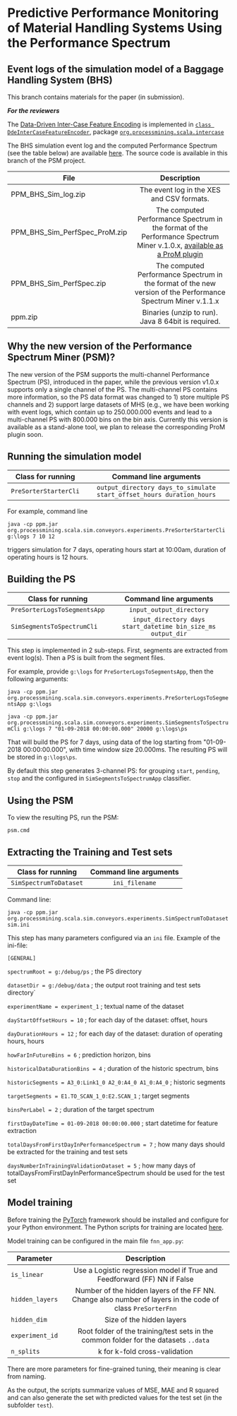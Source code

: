 # Predictive Performance Monitoring of Material Handling Systems Using the Performance Spectrum

## Event logs of the simulation model of a Baggage Handling System (BHS)

This branch contains materials for the paper (in submission). 

**_For the reviewers_**

The [Data-Driven Inter-Case Feature Encoding](https://www.sciencedirect.com/science/article/pii/S0306437918300292?via%3Dihub) is implemented in [`class DdeInterCaseFeatureEncoder`](https://github.com/processmining-in-logistics/psm/blob/ppm/ppm/src/main/scala/org/processmining/scala/intercase/DdeInterCaseFeatureEncoder.scala), package [`org.processmining.scala.intercase`](https://github.com/processmining-in-logistics/psm/tree/ppm/ppm/src/main/scala/org/processmining/scala/intercase)

The BHS simulation event log and the computed Performance Spectrum (see the table below) are available [here](https://www.dropbox.com/sh/ueu5r2o5yg34ezk/AADmDbnVxgxsShVxhlHBWNQja?dl=0).
The source code is available in this branch of the PSM project.


| File        | Description     | 
| ------------- |:-------------:|
| PPM_BHS_Sim_log.zip     | The event log in the XES and CSV formats. |
| PPM_BHS_Sim_PerfSpec_ProM.zip     | The computed Performance Spectrum in the format of the Performance Spectrum Miner  v.1.0.x, [available as a ProM plugin](https://github.com/processmining-in-logistics/psm) |
| PPM_BHS_Sim_PerfSpec.zip     | The computed Performance Spectrum in the format of the new version of the Performance Spectrum Miner  v.1.1.x |
| ppm.zip     | Binaries (unzip to run). Java 8 64bit is required. |

## Why the new version of the Performance Spectrum Miner (PSM)?

The new version of the PSM supports the multi-channel Performance Spectrum (PS), introduced in the paper, while the previous version v1.0.x supports only a single channel of the PS. The multi-channel PS contains more information, so the PS data format was changed to 1) store multiple PS channels and 2) support large datasets of MHS (e.g., we have been working with event logs, which contain up to 250.000.000 events and lead to a multi-channel PS with 800.000 bins on the bin axis. Currently this version is available as a stand-alone tool, we plan to release the corresponding ProM plugin soon.

## Running the simulation model

|Class for running | Command line arguments|
| ------------- |:-------------:|
|`PreSorterStarterCli`| `output_directory days_to_simulate start_offset_hours duration_hours` |


For example, command line 

`java -cp ppm.jar org.processmining.scala.sim.conveyors.experiments.PreSorterStarterCli g:\logs 7 10 12` 

triggers simulation for 7 days, operating hours start at 10:00am, duration of operating hours is 12 hours.

## Building the PS

|Class for running | Command line arguments|
| ------------- |:-------------:|
|`PreSorterLogsToSegmentsApp`| `input_output_directory` |
|`SimSegmentsToSpectrumCli`| `input_directory days start_datetime bin_size_ms output_dir` |

This step is implemented in 2 sub-steps. First, segments are extracted from event log(s). Then a PS is built from the segment files.

For example, provide `g:\logs` for `PreSorterLogsToSegmentsApp`, then the following arguments:

`java -cp ppm.jar org.processmining.scala.sim.conveyors.experiments.PreSorterLogsToSegmentsApp g:\logs`

`java -cp ppm.jar org.processmining.scala.sim.conveyors.experiments.SimSegmentsToSpectrumCli g:\logs 7 "01-09-2018 00:00:00.000" 20000 g:\logs\ps`

That will build the PS for 7 days, using data of the log starting from "01-09-2018 00:00:00.000", with time window size 20.000ms. The resulting PS will be stored in `g:\logs\ps`.

By default this step generates 3-channel PS: for grouping `start`, `pending`, `stop` and the configured in `SimSegmentsToSpectrumApp` classifier.

## Using the PSM

To view the resulting PS, run the PSM:

`psm.cmd`

## Extracting the Training and Test sets

|Class for running | Command line arguments|
| ------------- |:-------------:|
|`SimSpectrumToDataset`| `ini_filename` |

Command line:

`java -cp ppm.jar org.processmining.scala.sim.conveyors.experiments.SimSpectrumToDataset sim.ini`

This step has many parameters configured via an `ini` file.
Example of the ini-file:

`[GENERAL]`

`spectrumRoot = g:/debug/ps`  ; the PS directory

`datasetDir = g:/debug/data`  ; the output root training and test sets directory`

`experimentName = experiment_1` ; textual name of the dataset

`dayStartOffsetHours = 10` ; for each day of the dataset: offset, hours

`dayDurationHours = 12` ; for each day of the dataset: duration of operating hours, hours

`howFarInFutureBins = 6`  ; prediction horizon, bins

`historicalDataDurationBins = 4`       ; duration of the historic spectrum, bins

`historicSegments = A3_0:Link1_0 A2_0:A4_0 A1_0:A4_0`  ; historic segments

`targetSegments = E1.TO_SCAN_1_0:E2.SCAN_1`	; target segments

`binsPerLabel = 2`   ; duration of the target spectrum

`firstDayDateTime = 01-09-2018 00:00:00.000` ; start datetime for feature extraction

`totalDaysFromFirstDayInPerformanceSpectrum = 7` ; how many days should be extracted for the training and test sets

`daysNumberInTrainingValidationDataset = 5` ; how many days of  totalDaysFromFirstDayInPerformanceSpectrum should be used for the test set

## Model training

Before training the [PyTorch](https://pytorch.org/) framework should be installed and configure for your Python environment. The Python scripts for training are located [here](https://github.com/processmining-in-logistics/psm/tree/ppm/ppm/ML).

Model training can be configured in the main file `fnn_app.py`:

|Parameter | Description|
| ------------- |:-------------:|
|`is_linear`| Use a Logistic regression model if True and Feedforward (FF) NN if False|
|`hidden_layers`| Number of the hidden layers of the FF NN. Change also number of layers in the code of class `PreSorterFnn`|
|`hidden_dim`| Size of the hidden layers|
|`experiment_id`| Root folder of the training/test sets in the common folder for the datasets `..data`|
|`n_splits`| k for k-fold cross-validation|

There are more parameters for fine-grained tuning, their meaning is clear from naming.

As the output, the scripts summarize values of MSE, MAE and R squared and can also generate the set with predicted values for the test set (in the subfolder `test`). 




